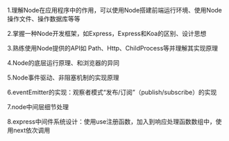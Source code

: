 1.理解Node在应用程序中的作用，可以使用Node搭建前端运行环境、使用Node操作文件、操作数据库等等

2.掌握一种Node开发框架，如Express，Express和Koa的区别、设计思想

3.熟练使用Node提供的API如 Path、Http、ChildProcess等并理解其实现原理

4.Node的底层运行原理、和浏览器的异同

5.Node事件驱动、非阻塞机制的实现原理

6.eventEmitter的实现：观察者模式“发布/订阅”（publish/subscribe）的实现

7.node中间层细节处理

8.express中间件系统设计：使用use注册函数，加入到响应处理函数数组中，使用next依次调用
